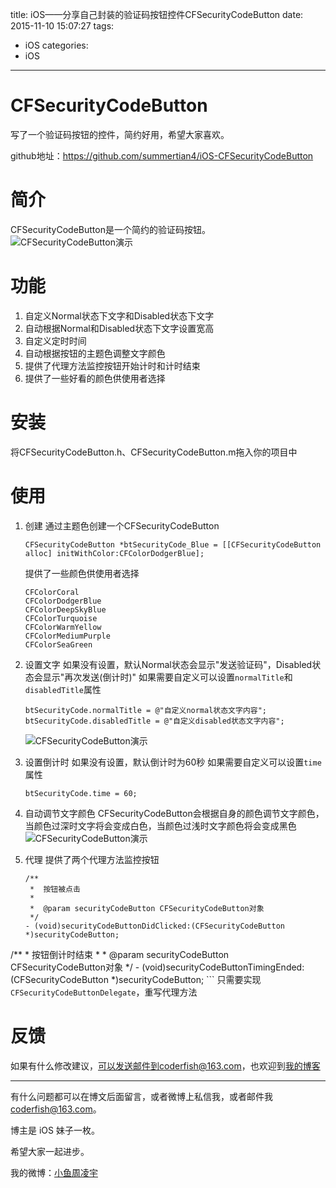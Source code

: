 title: iOS——分享自己封装的验证码按钮控件CFSecurityCodeButton
date: 2015-11-10 15:07:27
tags:
  - iOS
categories:
  - iOS
---


# CFSecurityCodeButton
写了一个验证码按钮的控件，简约好用，希望大家喜欢。

github地址：https://github.com/summertian4/iOS-CFSecurityCodeButton

# 简介
CFSecurityCodeButton是一个简约的验证码按钮。
![CFSecurityCodeButton演示](http://7xnrog.com1.z0.glb.clouddn.com/github_iOS-CFSecurityCodeButton-show.gif)

<!--more-->

# 功能
1. 自定义Normal状态下文字和Disabled状态下文字
2. 自动根据Normal和Disabled状态下文字设置宽高
3. 自定义定时时间
4. 自动根据按钮的主题色调整文字颜色
5. 提供了代理方法监控按钮开始计时和计时结束
6. 提供了一些好看的颜色供使用者选择

# 安装
将CFSecurityCodeButton.h、CFSecurityCodeButton.m拖入你的项目中

# 使用
1. 创建
	通过主题色创建一个CFSecurityCodeButton

	```objc
	CFSecurityCodeButton *btSecurityCode_Blue = [[CFSecurityCodeButton alloc] initWithColor:CFColorDodgerBlue];
	```
	提供了一些颜色供使用者选择
	
	```
	CFColorCoral
	CFColorDodgerBlue
	CFColorDeepSkyBlue
	CFColorTurquoise
	CFColorWarmYellow
	CFColorMediumPurple
	CFColorSeaGreen
	```

2. 设置文字
	如果没有设置，默认Normal状态会显示"发送验证码"，Disabled状态会显示"再次发送(倒计时)"
	如果需要自定义可以设置`normalTitle`和`disabledTitle`属性
	
	```objc
	btSecurityCode.normalTitle = @"自定义normal状态文字内容";
	btSecurityCode.disabledTitle = @"自定义disabled状态文字内容";
	```
	![CFSecurityCodeButton演示](http://7xnrog.com1.z0.glb.clouddn.com/github_iOS-CFSecurityCodeButton-02.png)
	
3. 设置倒计时
	如果没有设置，默认倒计时为60秒
	如果需要自定义可以设置`time`属性
	
	```objc
	btSecurityCode.time = 60;
	```

4. 自动调节文字颜色
	CFSecurityCodeButton会根据自身的颜色调节文字颜色，当颜色过深时文字将会变成白色，当颜色过浅时文字颜色将会变成黑色
	![CFSecurityCodeButton演示](http://7xnrog.com1.z0.glb.clouddn.com/github_iOS-CFSecurityCodeButton-03.png)

5. 代理
	提供了两个代理方法监控按钮
	
	```objc
	/**
	 *  按钮被点击
	 *
	 *  @param securityCodeButton CFSecurityCodeButton对象
	 */
	- (void)securityCodeButtonDidClicked:(CFSecurityCodeButton *)securityCodeButton;
/**
	 *  按钮倒计时结束
	 *
	 *  @param securityCodeButton CFSecurityCodeButton对象
	 */
	- (void)securityCodeButtonTimingEnded:(CFSecurityCodeButton *)securityCodeButton;
	```
	只需要实现`CFSecurityCodeButtonDelegate`，重写代理方法


# 反馈
如果有什么修改建议，可以发送邮件到coderfish@163.com，也欢迎到[我的博客](http://zhoulingyu.com)

----

有什么问题都可以在博文后面留言，或者微博上私信我，或者邮件我 <coderfish@163.com>。

博主是 iOS 妹子一枚。

希望大家一起进步。

我的微博：[小鱼周凌宇](http://weibo.com/coderfish/)


